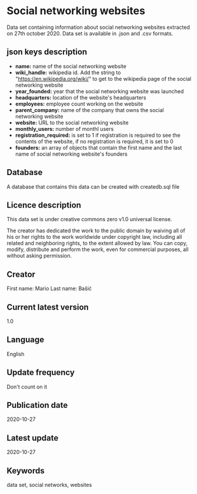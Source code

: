 # Social networking websites
Data set containing information about social networking websites extracted on 27th october 2020. Data set is available in .json and .csv formats. 

## json keys description

 - **name:** name of the social networking website
 - **wiki_handle:** wikipedia id. Add the string to "https://en.wikipedia.org/wiki/" to get to the wikipedia page of the social networking website
 - **year_founded:** year that the social networking website was launched
 - **headquarters:** location of the website's headquarters
 - **employees:** employee count working on the website
 - **parent_company:** name of the company that owns the social networking website
 - **website:** URL to the social networking website
 - **monthly_users:** number of monthl users
 - **registration_required:**  is set to 1 if registration is required to see the contents of the website, if no registration is required, it is set to 0
 - **founders:** an array of objects that contain the first name and the last name of social networking website's founders

## Database
A database that contains this data can be created with createdb.sql file

## Licence description
This data set is under creative commons zero v1.0 universal license.

The creator has dedicated the work to the public domain by waiving all of his or her rights to the work worldwide under copyright law, including all related and neighboring rights, to the extent allowed by law. You can copy, modify, distribute and perform the work, even for commercial purposes, all without asking permission.

## Creator
First name: Mario
Last name: Bašić

## Current latest version
1.0

## Language
English

## Update frequency
Don't count on it

## Publication date
2020-10-27

## Latest update
2020-10-27

## Keywords
data set, social networks, websites
